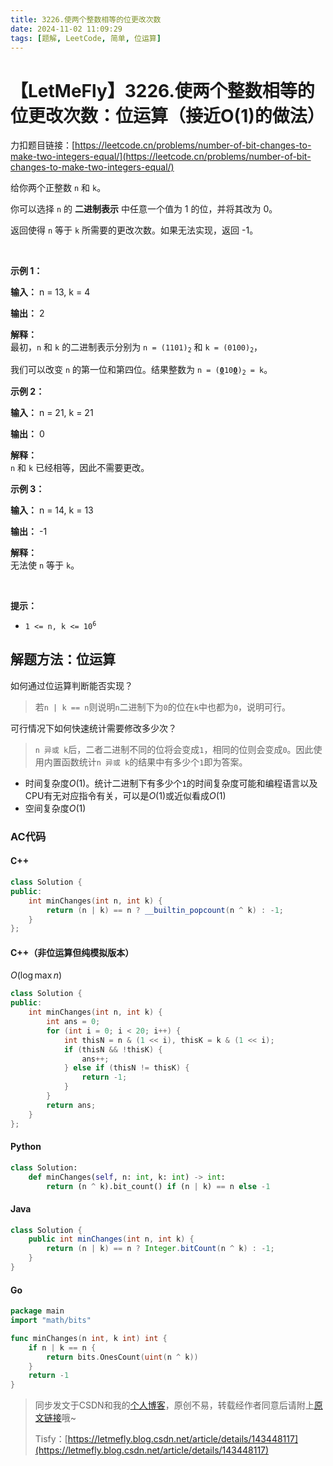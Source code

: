 ```yaml
---
title: 3226.使两个整数相等的位更改次数
date: 2024-11-02 11:09:29
tags: [题解, LeetCode, 简单, 位运算]
---
```


# 【LetMeFly】3226.使两个整数相等的位更改次数：位运算（接近O(1)的做法）

力扣题目链接：[https://leetcode.cn/problems/number-of-bit-changes-to-make-two-integers-equal/](https://leetcode.cn/problems/number-of-bit-changes-to-make-two-integers-equal/)

<p>给你两个正整数 <code>n</code> 和 <code>k</code>。</p>

<p>你可以选择 <code>n</code> 的 <strong>二进制表示</strong> 中任意一个值为 1 的位，并将其改为 0。</p>

<p>返回使得 <code>n</code> 等于 <code>k</code> 所需要的更改次数。如果无法实现，返回 -1。</p>

<p>&nbsp;</p>

<p><strong class="example">示例 1：</strong></p>

<div class="example-block">
<p><strong>输入：</strong> <span class="example-io">n = 13, k = 4</span></p>

<p><strong>输出：</strong> <span class="example-io">2</span></p>

<p><strong>解释：</strong><br />
最初，<code>n</code> 和 <code>k</code> 的二进制表示分别为 <code>n = (1101)<sub>2</sub></code> 和 <code>k = (0100)<sub>2</sub></code>，</p>

<p>我们可以改变 <code>n</code> 的第一位和第四位。结果整数为 <code>n = (<u><strong>0</strong></u>10<u><strong>0</strong></u>)<sub>2</sub> = k</code>。</p>
</div>

<p><strong class="example">示例 2：</strong></p>

<div class="example-block">
<p><strong>输入：</strong> <span class="example-io">n = 21, k = 21</span></p>

<p><strong>输出：</strong> <span class="example-io">0</span></p>

<p><strong>解释：</strong><br />
<code>n</code> 和 <code>k</code> 已经相等，因此不需要更改。</p>
</div>

<p><strong class="example">示例 3：</strong></p>

<div class="example-block">
<p><strong>输入：</strong> <span class="example-io">n = 14, k = 13</span></p>

<p><strong>输出：</strong> <span class="example-io">-1</span></p>

<p><strong>解释：</strong><br />
无法使 <code>n</code> 等于 <code>k</code>。</p>
</div>

<p>&nbsp;</p>

<p><strong>提示：</strong></p>

<ul>
	<li><code>1 &lt;= n, k &lt;= 10<sup>6</sup></code></li>
</ul>


    
## 解题方法：位运算

如何通过位运算判断能否实现？

> 若`n | k == n`则说明`n`二进制下为`0`的位在`k`中也都为`0`，说明可行。

可行情况下如何快速统计需要修改多少次？

> `n 异或 k`后，二者二进制不同的位将会变成`1`，相同的位则会变成`0`。因此使用内置函数统计`n 异或 k`的结果中有多少个`1`即为答案。

+ 时间复杂度$O(1)$。统计二进制下有多少个`1`的时间复杂度可能和编程语言以及CPU有无对应指令有关，可以是$O(1)$或近似看成$O(1)$
+ 空间复杂度$O(1)$

### AC代码

#### C++

```cpp
class Solution {
public:
    int minChanges(int n, int k) {
        return (n | k) == n ? __builtin_popcount(n ^ k) : -1;
    }
};
```

#### C++（非位运算但纯模拟版本）

$O(\log \max n)$

```cpp
class Solution {
public:
    int minChanges(int n, int k) {
        int ans = 0;
        for (int i = 0; i < 20; i++) {
            int thisN = n & (1 << i), thisK = k & (1 << i);
            if (thisN && !thisK) {
                ans++;
            } else if (thisN != thisK) {
                return -1;
            }
        }
        return ans;
    }
};
```

#### Python

```python
class Solution:
    def minChanges(self, n: int, k: int) -> int:
        return (n ^ k).bit_count() if (n | k) == n else -1
```

#### Java

```java
class Solution {
    public int minChanges(int n, int k) {
        return (n | k) == n ? Integer.bitCount(n ^ k) : -1;
    }
}
```

#### Go

```go
package main
import "math/bits"

func minChanges(n int, k int) int {
    if n | k == n {
        return bits.OnesCount(uint(n ^ k))
    }
    return -1
}
```

> 同步发文于CSDN和我的[个人博客](https://blog.letmefly.xyz/)，原创不易，转载经作者同意后请附上[原文链接](https://blog.letmefly.xyz/2024/11/02/LeetCode%203226.%E4%BD%BF%E4%B8%A4%E4%B8%AA%E6%95%B4%E6%95%B0%E7%9B%B8%E7%AD%89%E7%9A%84%E4%BD%8D%E6%9B%B4%E6%94%B9%E6%AC%A1%E6%95%B0/)哦~
>
> Tisfy：[https://letmefly.blog.csdn.net/article/details/143448117](https://letmefly.blog.csdn.net/article/details/143448117)
